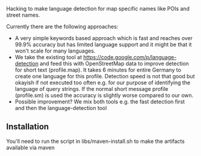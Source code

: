 Hacking to make language detection for map specific names like POIs and street names.

Currently there are the following approaches:

 * A very simple keywords based approach which is fast and reaches over
   99.9% accuracy but has limited language support and it might be that it won't scale for many languages.
 * We take the existing tool at
   https://code.google.com/p/language-detection and feed this with OpenStreetMap
   data to improve detection for short text (profile.map). It takes 6 minutes for entire Germany to create one language for this profile.
   Detection speed is not that good
   but okayish if not executed too often e.g. for our purpose of identifying
   the language of query strings. If the normal short message profile (profile.sm) is used the
   accuracy is slightly worse compared to our own.
 * Possible improvement? We mix both tools e.g. the fast detection first and then the language-detection tool

## Installation

You'll need to run the script in libs/maven-install.sh to make the artifacts available via maven